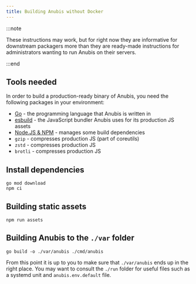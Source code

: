 ```yaml
---
title: Building Anubis without Docker
---
```


:::note

These instructions may work, but for right now they are informative for downstream packagers more than they are ready-made instructions for administrators wanting to run Anubis on their servers.

:::end

## Tools needed

In order to build a production-ready binary of Anubis, you need the following packages in your environment:

- [Go](https://go.dev) - the programming language that Anubis is written in
- [esbuild](https://esbuild.github.io/) - the JavaScript bundler Anubis uses for its production JS assets
- [Node.JS & NPM](https://nodejs.org/en) - manages some build dependencies
- `gzip` - compresses production JS (part of coreutils)
- `zstd` - compresses production JS
- `brotli` - compresses production JS

## Install dependencies

```text
go mod download
npm ci
```

## Building static assets

```text
npm run assets
```

## Building Anubis to the `./var` folder

```text
go build -o ./var/anubis ./cmd/anubis
```

From this point it is up to you to make sure that `./var/anubis` ends up in the right place. You may want to consult the `./run` folder for useful files such as a systemd unit and `anubis.env.default` file.
